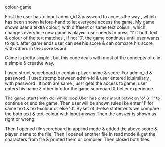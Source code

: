 colour-game

First the user has to input admin_id & password to access the way , which has been shown before-hand to let everyone access the game.
My game shows user a text(a colour) with different or same text colour , which changes everytime new game is played.
user needs to press '1' if both text & colour of the text matches , if not '0'.
the game continues until user wants to quit.
after game ends user can see his score & can compare his score with others in the score board.

Game is pretty simple , but this code deals with most of the concepts of c in a simple & creative way.

I used struct scoreboard to contain player name & score.
For admin_id & password , I used strcmp between admin-id & user entered id.similarly , with password . If both are same , user gets the access to game.
user enters his name & other info for the game scoreoard & better experience.

The game starts with do-while loop.User has enter input between 'o' & '1' to continue or end the game. Then user will be shown rules like enter '1' for same text & text-colour or else '0'.
By set of if-else statements we compare the both text & text-colour with input answer.Then the answer is shown as right or wrong.

Then I opened file scoreboard in append mode & added the above score & player_name to the file.
Then I opened another file in read mode & get the characters from file & printed them on compiler.
Then closed both files.
